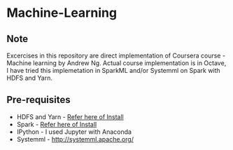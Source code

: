 # Machine-Learning
## Note
Excercises in this repository are direct implementation of Coursera course - Machine learning by Andrew Ng. 
Actual course implementation is in Octave, I have tried this implemetation in SparkML and/or Systemml on Spark with HDFS and Yarn.

## Pre-requisites
* HDFS and Yarn - [Refer here of Install](https://my-bigdata-blog.blogspot.in/search/label/HADOOP)
* Spark         - [Refer here of Install](https://my-bigdata-blog.blogspot.in/search/label/Spark)
* IPython - I used Jupyter with Anaconda
* Systemml - http://systemml.apache.org/
